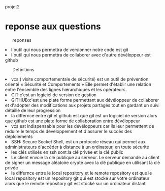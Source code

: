 <html>
<head>
<tiltle>projet2</title>
</head>
<body>
<h1><strong>reponse aux questions</strong></h1>
<ol>reponses</ol>
<li>l'outil qui nous permettra de versionner notre code est git</li>
<li>l'outil qui nous permettra de collaborer avec d'autre dévéloppeur est github</li>
<ol>Definitions</ol>
<li>vcs:( visite comportementale de sécurité) est un outil de prévention orienté « Sécurité et Comportements » Elle permet d'établir une relation entre l'ensemble des lignes hiérarchiques et les opérateurs.
</li>
<li>GIT:c'est un logiciel de version de gestion</li>
<li>GITHUB:c'est une plate forme permettant aux dévéloppeur de collaborer et d'adopter des modifications aux projets partagés tout en gardant un suivi détaillé de leur progression</li>
<li>la differnce entre git et github est que git est un logiciel de version alors que github est une plate forme de collaboration entre dévéloppeur</li>
<li>vcs est indispensable pour les dévéloppeurs car  ils leur permettent de réduire le temps de développement et d'assurer le succès des déploiements</li>
<li>SSH: Secure Socket Shell, est un protocole réseau qui permet aux administrateurs d'accéder à distance à un ordinateur, en toute sécurité</li>
<li>les clés utilisés en ssh sont:la clé privée et la clé public</li>
<li> Le client envoie la clé publique au serveur. Le serveur demande au client de signer un message aléatoire crypté avec la clé publique en utilisant la clé privée</li>
<li>la differnce entre le local repository et le remote repository est que le local repository est un repository git qui est stocké sur votre ordinateur alors que le remote repository git est stocké sur un ordinateur distant</li> 
</body>
</html>